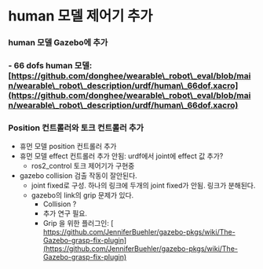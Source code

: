 # human 모델 제어기 추가



###

###

### human 모델 Gazebo에 추가

### - 66 dofs human 모델: [https://github.com/donghee/wearable\_robot\_eval/blob/main/wearable\_robot\_description/urdf/human\_66dof.xacro](https://github.com/donghee/wearable\_robot\_eval/blob/main/wearable\_robot\_description/urdf/human\_66dof.xacro)

### Position 컨트롤러와 토크 컨트롤러 추가

* 휴먼 모델 position 컨트롤러 추가&#x20;
* 휴먼 모델 effect 컨트롤러 추가 안됨: urdf에서 joint에 effect 값 추가?
  * ros2\_control 토크 제어기가 구현중
* gazebo collision 검출 작동이 잘안된다.&#x20;
  * joint fixed로 구성. 하나의 링크에 두개의 joint fixed가 안됨. 링크가 분해된다.&#x20;
  * gazebo의 link의 grip 문제가 있다.&#x20;
    * Collision ?
    * 추가 연구 필요.
    * Grip 을 위한 플러그인: [\
      https://github.com/JenniferBuehler/gazebo-pkgs/wiki/The-Gazebo-grasp-fix-plugin](https://github.com/JenniferBuehler/gazebo-pkgs/wiki/The-Gazebo-grasp-fix-plugin)

